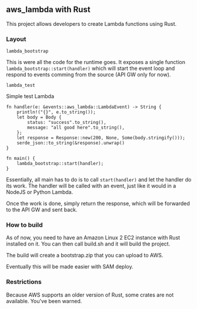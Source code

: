 ## aws_lambda with Rust

This project allows developers to create Lambda functions using Rust.

### Layout

```
lambda_bootstrap
```

This is were all the code for the runtime goes.
It exposes a single function ```lambda_bootstrap::start(handler)``` which will start the event loop and respond to events comming from the source (API GW only for now).

```
lambda_test
```

Simple test Lambda

```
fn handler(e: &events::aws_lambda::LambdaEvent) -> String {
    println!("{}", e.to_string());
    let body = Body {
        status: "success".to_string(),
        message: "all good here".to_string(),
    };
    let response = Response::new(200, None, Some(body.stringify()));
    serde_json::to_string(&response).unwrap()
}

fn main() {
    lambda_bootstrap::start(handler);
}
```

Essentially, all main has to do is to call ```start(handler)``` and let the handler do its work.
The handler will be called with an event, just like it would in a NodeJS or Python Lambda.

Once the work is done, simply return the response, which will be forwarded to the API GW and sent back.

### How to build

As of now, you need to have an Amazon Linux 2 EC2 instance with Rust installed on it.
You can then call build.sh and it will build the project.

The build will create a bootstrap.zip that you can upload to AWS.

Eventually this will be made easier with SAM deploy.

### Restrictions

Because AWS supports an older version of Rust, some crates are not available. You've been warned.